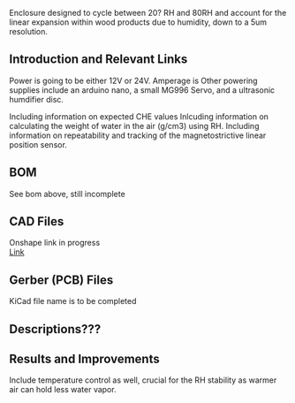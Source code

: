 Enclosure designed to cycle between 20? RH and 80RH and account for the linear expansion within wood products due to humidity, down to a 5um resolution. 


## Introduction and Relevant Links
Power is going to be either 12V or 24V. 
Amperage is 
Other powering supplies include an arduino nano, a small MG996 Servo, and a ultrasonic humdifier disc. 

Including information on expected CHE values
Inlcuding information on calculating the weight of water in the air (g/cm3) using RH. 
Including information on repeatability and tracking of the magnetostrictive linear position sensor. 

## BOM
See bom above, still incomplete

## CAD Files
Onshape link in progress
</br>[Link](https://cad.onshape.com/documents/d7c0127cd1f9b5a49c602438/w/0e5f7f6f8419f1c931389f58/e/2cf31d5998ba9b9292f913a7)

## Gerber (PCB) Files
KiCad file name is to be completed

## Descriptions???

## Results and Improvements
Include temperature control as well, crucial for the RH stability as warmer air can hold less water vapor.

